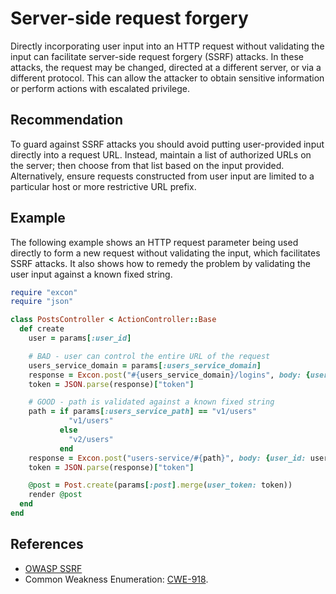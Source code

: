# Server-side request forgery
Directly incorporating user input into an HTTP request without validating the input can facilitate server-side request forgery (SSRF) attacks. In these attacks, the request may be changed, directed at a different server, or via a different protocol. This can allow the attacker to obtain sensitive information or perform actions with escalated privilege.


## Recommendation
To guard against SSRF attacks you should avoid putting user-provided input directly into a request URL. Instead, maintain a list of authorized URLs on the server; then choose from that list based on the input provided. Alternatively, ensure requests constructed from user input are limited to a particular host or more restrictive URL prefix.


## Example
The following example shows an HTTP request parameter being used directly to form a new request without validating the input, which facilitates SSRF attacks. It also shows how to remedy the problem by validating the user input against a known fixed string.


```ruby
require "excon"
require "json"

class PostsController < ActionController::Base
  def create
    user = params[:user_id]

    # BAD - user can control the entire URL of the request
    users_service_domain = params[:users_service_domain]
    response = Excon.post("#{users_service_domain}/logins", body: {user_id: user}).body
    token = JSON.parse(response)["token"]

    # GOOD - path is validated against a known fixed string
    path = if params[:users_service_path] == "v1/users"
             "v1/users"
           else 
             "v2/users"
           end
    response = Excon.post("users-service/#{path}", body: {user_id: user}).body
    token = JSON.parse(response)["token"]

    @post = Post.create(params[:post].merge(user_token: token))
    render @post
  end
end

```

## References
* [OWASP SSRF](https://owasp.org/www-community/attacks/Server_Side_Request_Forgery)
* Common Weakness Enumeration: [CWE-918](https://cwe.mitre.org/data/definitions/918.html).
